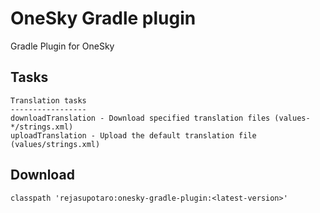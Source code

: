 # OneSky Gradle plugin

Gradle Plugin for OneSky

## Tasks

```
Translation tasks
-----------------
downloadTranslation - Download specified translation files (values-*/strings.xml)
uploadTranslation - Upload the default translation file (values/strings.xml)
```

## Download

```
classpath 'rejasupotaro:onesky-gradle-plugin:<latest-version>'
```
